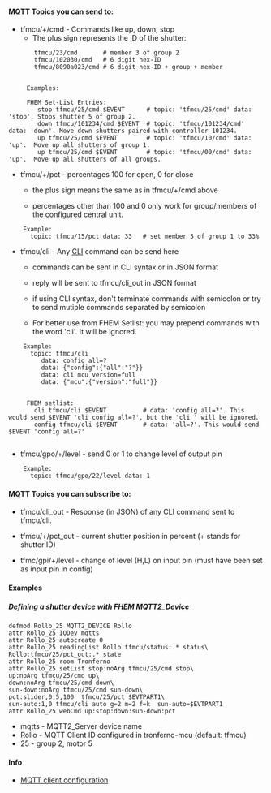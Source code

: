 #### MQTT Topics you can send to:

* tfmcu/+/cmd - Commands like up, down, stop
     * The plus sign represents the ID of the shutter:

```
       tfmcu/23/cmd       # member 3 of group 2
       tfmcu/102030/cmd   # 6 digit hex-ID
       tfmcu/8090a023/cmd # 6 digit hex-ID + group + member


     Examples:

     FHEM Set-List Entries:
        stop tfmcu/25/cmd $EVENT      # topic: 'tfmcu/25/cmd' data: 'stop'. Stops shutter 5 of group 2.
        down tfmcu/101234/cmd $EVENT  # topic: 'tfmcu/101234/cmd' data: 'down'. Move down shutters paired with controller 101234.
        up tfmcu/25/cmd $EVENT        # topic: 'tfmcu/10/cmd' data: 'up'.  Move up all shutters of group 1.
        up tfmcu/25/cmd $EVENT        # topic: 'tfmcu/00/cmd' data: 'up'.  Move up all shutters of all groups.
```


* tfmcu/+/pct - percentages 100 for open, 0 for close

     * the plus sign means the same as in tfmcu/+/cmd above

     * percentages other than 100 and 0 only work for group/members of the configured central unit.


```
    Example:
      topic: tfmcu/15/pct data: 33   # set member 5 of group 1 to 33%
```



* tfmcu/cli  - Any [CLI](CLI.md) command can be send here

     * commands can be sent in CLI syntax or in JSON format

     * reply will be sent to tfmcu/cli_out in JSON format

     * if using CLI syntax, don't terminate commands with semicolon or try to send mutiple commands separated by semicolon

     * For better use from FHEM Setlist: you may prepend commands with the word 'cli'. It will be ignored.


```
    Example:
      topic: tfmcu/cli
         data: config all=?
         data: {"config":{"all":"?"}}
         data: cli mcu version=full
         data: {"mcu":{"version":"full"}}


     FHEM setlist:
       cli tfmcu/cli $EVENT          # data: 'config all=?'. This would send $EVENT 'cli config all=?', but the 'cli ' will be ignored.
       config tfmcu/cli $EVENT       # data: 'all=?'. This would send $EVENT 'config all=?'


```


 * tfmcu/gpo/+/level - send 0 or 1 to change level of output  pin

```
    Example:
      topic: tfmcu/gpo/22/level data: 1
```


#### MQTT Topics you can subscribe to:

* tfmcu/cli_out - Response (in JSON) of any CLI command sent to tfmcu/cli.

* tfmcu/+/pct_out - current shutter position in percent (+ stands for shutter ID)

* tfmc/gpi/+/level - change of level (H,L) on input pin (must have been set as input pin in config)


#### Examples

##### Defining a shutter device with FHEM MQTT2_Device


~~~
defmod Rollo_25 MQTT2_DEVICE Rollo
attr Rollo_25 IODev mqtts
attr Rollo_25 autocreate 0
attr Rollo_25 readingList Rollo:tfmcu/status:.* status\
Rollo:tfmcu/25/pct_out:.* state
attr Rollo_25 room Tronferno
attr Rollo_25 setList stop:noArg tfmcu/25/cmd stop\
up:noArg tfmcu/25/cmd up\
down:noArg tfmcu/25/cmd down\
sun-down:noArg tfmcu/25/cmd sun-down\
pct:slider,0,5,100  tfmcu/25/pct $EVTPART1\
sun-auto:1,0 tfmcu/cli auto g=2 m=2 f=k  sun-auto=$EVTPART1
attr Rollo_25 webCmd up:stop:down:sun-down:pct
~~~

* mqtts - MQTT2_Server device name
* Rollo - MQTT Client ID configured in tronferno-mcu (default: tfmcu)
* 25 - group 2, motor 5

#### Info

* [MQTT client configuration](mcu_config.md)

